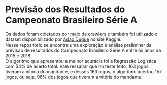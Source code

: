 # Previsão dos Resultados do Campeonato Brasileiro Série A
Os dados foram coletados por meio de crawlers e também foi utilizado o dataset disponibilizado por <a href='https://www.kaggle.com/adaoduque/campeonato-brasileiro-de-futebol'>Adão Duque</a> no site Kaggle. <br/>
Nesse repositório se encontra uma exploração e análise preliminar da previsão de resultados do Campeonato Brasileiro Série A entre os anos de 2015 e 2018. <br/>
O algoritmo que apresentou a melhor acurácia foi a Regressão Logística com 54% de acerto total. Vale ressaltar que no teste feito, 163 jogos tiveram a vitória do mandante, e desses 163 jogos, o algoritmo acertou 157 jogos, ou seja, 96% dos jogos que tiveram a vitória do mandante.

